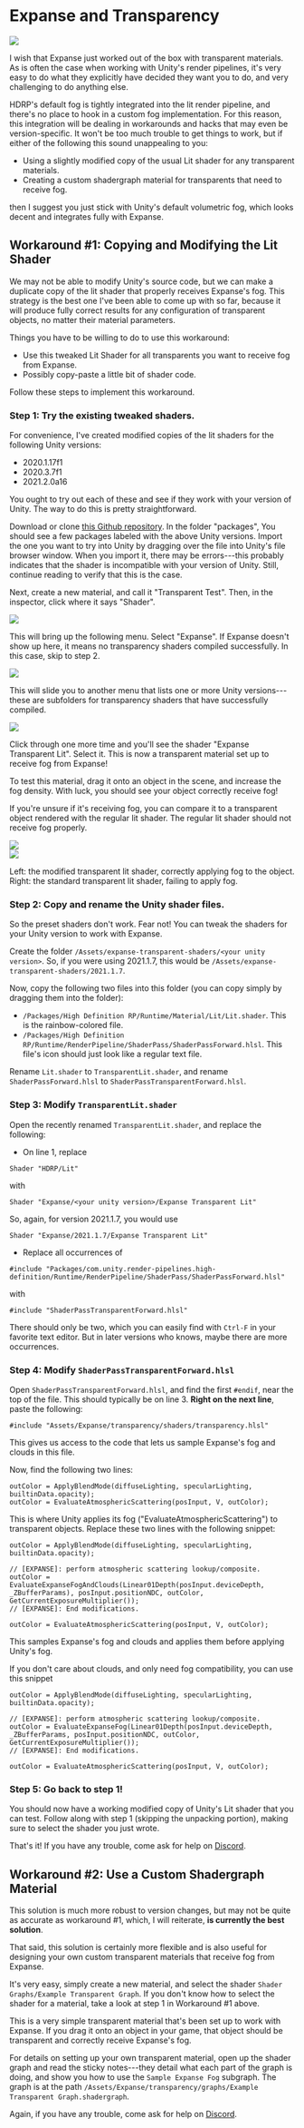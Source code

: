 # Expanse and Transparency

<div class="img-block">
    <div class="img-row">
        <div class="img-col"><img src="img/transparency/splash.jpg"/></div>
    </div>
</div>

I wish that Expanse just worked out of the box with transparent materials. As is often the case when working with Unity's render pipelines, it's very easy to do what they explicitly have decided they want you to do, and very challenging to do anything else.

HDRP's default fog is tightly integrated into the lit render pipeline, and there's no place to hook in a custom fog implementation. For this reason, this integration will be dealing in workarounds and hacks that may even be version-specific. It won't be too much trouble to get things to work, but if either of the following this sound unappealing to you:

* Using a slightly modified copy of the usual Lit shader for any transparent materials.
* Creating a custom shadergraph material for transparents that need to receive fog.

then I suggest you just stick with Unity's default volumetric fog, which looks decent and integrates fully with Expanse.

## Workaround #1: Copying and Modifying the Lit Shader

We may not be able to modify Unity's source code, but we can make a duplicate copy of the lit shader that properly receives Expanse's fog. This strategy is the best one I've been able to come up with so far, because it will produce fully correct results for any configuration of transparent objects, no matter their material parameters.

Things you have to be willing to do to use this workaround:
* Use this tweaked Lit Shader for all transparents you want to receive fog from Expanse.
* Possibly copy-paste a little bit of shader code.

Follow these steps to implement this workaround.

### Step 1: Try the existing tweaked shaders.
For convenience, I've created modified copies of the lit shaders for the following Unity versions:

* 2020.1.17f1
* 2020.3.7f1
* 2021.2.0a16

You ought to try out each of these and see if they work with your version of Unity. The way to do this is pretty straightforward.

Download or clone [this Github repository](https://github.com/bguesman/expanse-transparent-shaders). In the folder "packages", You should see a few packages labeled with the above Unity versions. Import the one you want to try into Unity by dragging over the file into Unity's file browser window. When you import it, there may be errors---this probably indicates that the shader is incompatible with your version of Unity. Still, continue reading to verify that this is the case.

Next, create a new material, and call it "Transparent Test". Then, in the inspector, click where it says "Shader".

<div class="img-block">
    <div class="img-row">
        <div class="img-col"><img src="img/transparency/shader-select-0.jpg"/></div>
    </div>
</div>

This will bring up the following menu. Select "Expanse". If Expanse doesn't show up here, it means no transparency shaders compiled successfully. In this case, skip to step 2.

<div class="img-block">
    <div class="img-row">
        <div class="img-col"><img src="img/transparency/shader-select-1.jpg"/></div>
    </div>
</div>

This will slide you to another menu that lists one or more Unity versions---these are subfolders for transparency shaders that have successfully compiled.

<div class="img-block">
    <div class="img-row">
        <div class="img-col"><img src="img/transparency/shader-select-2.jpg"/></div>
    </div>
</div>

Click through one more time and you'll see the shader "Expanse Transparent Lit". Select it. This is now a transparent material set up to receive fog from Expanse!

To test this material, drag it onto an object in the scene, and increase the fog density. With luck, you should see your object correctly receive fog! 

If you're unsure if it's receiving fog, you can compare it to a transparent object rendered with the regular lit shader. The regular lit shader should not receive fog properly.

<div class="img-block">
    <div class="img-row">
        <div class="img-col"><img src="img/transparency/correct.jpg"/></div>
        <div class="img-col"><img src="img/transparency/incorrect.jpg"/></div>
    </div>
    <p>Left: the modified transparent lit shader, correctly applying fog to the object. Right: the standard transparent lit shader, failing to apply fog.</p>
</div>

### Step 2: Copy and rename the Unity shader files.

So the preset shaders don't work. Fear not! You can tweak the shaders for your Unity version to work with Expanse.

Create the folder `/Assets/expanse-transparent-shaders/<your unity version>`. So, if you were using 2021.1.7, this would be `/Assets/expanse-transparent-shaders/2021.1.7`.

Now, copy the following two files into this folder (you can copy simply by dragging them into the folder):
* `/Packages/High Definition RP/Runtime/Material/Lit/Lit.shader`. This is the rainbow-colored file.
* `/Packages/High Definition RP/Runtime/RenderPipeline/ShaderPass/ShaderPassForward.hlsl`. This file's icon should just look like a regular text file.

Rename `Lit.shader` to `TransparentLit.shader`, and rename `ShaderPassForward.hlsl` to `ShaderPassTransparentForward.hlsl`.

### Step 3: Modify `TransparentLit.shader`

Open the recently renamed `TransparentLit.shader`, and replace the following:
* On line 1, replace 
```
Shader "HDRP/Lit"
``` 
with 
```
Shader "Expanse/<your unity version>/Expanse Transparent Lit"
```
So, again, for version 2021.1.7, you would use
```
Shader "Expanse/2021.1.7/Expanse Transparent Lit"
```

* Replace all occurrences of 
```
#include "Packages/com.unity.render-pipelines.high-definition/Runtime/RenderPipeline/ShaderPass/ShaderPassForward.hlsl"
```
with
```
#include "ShaderPassTransparentForward.hlsl"
```
There should only be two, which you can easily find with `Ctrl-F` in your favorite text editor. But in later versions who knows, maybe there are more occurrences.

### Step 4: Modify `ShaderPassTransparentForward.hlsl`

Open `ShaderPassTransparentForward.hlsl`, and find the first `#endif`, near the top of the file. This should typically be on line 3. **Right on the next line**, paste the following:

```
#include "Assets/Expanse/transparency/shaders/transparency.hlsl"
```

This gives us access to the code that lets us sample Expanse's fog and clouds in this file.

Now, find the following two lines:

```
outColor = ApplyBlendMode(diffuseLighting, specularLighting, builtinData.opacity);
outColor = EvaluateAtmosphericScattering(posInput, V, outColor);
```

This is where Unity applies its fog ("EvaluateAtmosphericScattering") to transparent objects. Replace these two lines with the following snippet:

```
outColor = ApplyBlendMode(diffuseLighting, specularLighting, builtinData.opacity);
            
// [EXPANSE]: perform atmospheric scattering lookup/composite.
outColor = EvaluateExpanseFogAndClouds(Linear01Depth(posInput.deviceDepth, _ZBufferParams), posInput.positionNDC, outColor, GetCurrentExposureMultiplier());
// [EXPANSE]: End modifications.

outColor = EvaluateAtmosphericScattering(posInput, V, outColor);
```

This samples Expanse's fog and clouds and applies them before applying Unity's fog.

If you don't care about clouds, and only need fog compatibility, you can use this snippet

```
outColor = ApplyBlendMode(diffuseLighting, specularLighting, builtinData.opacity);
            
// [EXPANSE]: perform atmospheric scattering lookup/composite.
outColor = EvaluateExpanseFog(Linear01Depth(posInput.deviceDepth, _ZBufferParams, posInput.positionNDC, outColor, GetCurrentExposureMultiplier());
// [EXPANSE]: End modifications.

outColor = EvaluateAtmosphericScattering(posInput, V, outColor);
```

### Step 5: Go back to step 1!

You should now have a working modified copy of Unity's Lit shader that you can test. Follow along with step 1 (skipping the unpacking portion), making sure to select the shader you just wrote.

That's it! If you have any trouble, come ask for help on [Discord](https://discord.gg/F3VQ2vJy9p).

## Workaround #2: Use a Custom Shadergraph Material

This solution is much more robust to version changes, but may not be quite as accurate as workaround #1, which, I will reiterate, **is currently the best solution**.

That said, this solution is certainly more flexible and is also useful for designing your own custom transparent materials that receive fog from Expanse.

It's very easy, simply create a new material, and select the shader `Shader Graphs/Example Transparent Graph`. If you don't know how to select the shader for a material, take a look at step 1 in Workaround #1 above.

This is a very simple transparent material that's been set up to work with Expanse. If you drag it onto an object in your game, that object should be transparent and correctly receive Expanse's fog.

For details on setting up your own transparent material, open up the shader graph and read the sticky notes---they detail what each part of the graph is doing, and show you how to use the `Sample Expanse Fog` subgraph. The graph is at the path `/Assets/Expanse/transparency/graphs/Example Transparent Graph.shadergraph`.

Again, if you have any trouble, come ask for help on [Discord](https://discord.gg/F3VQ2vJy9p).